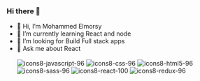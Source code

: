 ### Hi there 👋

- 🔭 Hi, I’m Mohammed Elmorsy
- 🌱 I’m currently learning React and node
- 🤔 I’m looking for Build Full stack apps 
- 💬 Ask me about React <br></br>
![icons8-javascript-96](https://github.com/Mohammed-Elsayed-Elmorsy/Mohammed-Elsayed-Elmorsy/assets/124476206/77b088c9-a6af-4a37-91a8-00aca846a9bb)
![icons8-css-96](https://github.com/Mohammed-Elsayed-Elmorsy/Mohammed-Elsayed-Elmorsy/assets/124476206/ac6d8506-402d-4b89-97e4-2b34369c0d10)
![icons8-html5-96](https://github.com/Mohammed-Elsayed-Elmorsy/Mohammed-Elsayed-Elmorsy/assets/124476206/92cb7a58-34d1-4a4f-9f8e-63dc2266a189)
![icons8-sass-96](https://github.com/Mohammed-Elsayed-Elmorsy/Mohammed-Elsayed-Elmorsy/assets/124476206/6b8261f0-402e-421d-a240-f64bf5556306)
![icons8-react-100](https://github.com/Mohammed-Elsayed-Elmorsy/Mohammed-Elsayed-Elmorsy/assets/124476206/1604eb83-8c20-4a4b-b083-784909c89c33)
![icons8-redux-96](https://github.com/Mohammed-Elsayed-Elmorsy/Mohammed-Elsayed-Elmorsy/assets/124476206/be13eb91-6c0d-4419-94a2-4b3c4cfea969)
